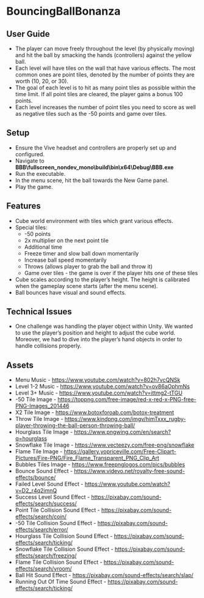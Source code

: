 # BouncingBallBonanza

## User Guide
* The player can move freely throughout the level (by physically moving) and hit the ball by smacking the hands (controllers) against the yellow ball.
* Each level will have tiles on the wall that have various effects. The most common ones are point tiles, denoted by the number of points they are worth (10, 20, or 30).
* The goal of each level is to hit as many point tiles as possible within the time limit. If all point tiles are cleared, the player gains a bonus 100 points.
* Each level increases the number of point tiles you need to score as well as negative tiles such as the -50 points and game over tiles.

## Setup
* Ensure the Vive headset and controllers are properly set up and configured.
* Navigate to **BBB\fullscreen_nondev_mono\build\bin\x64\Debug\BBB.exe**
* Run the executable.
* In the menu scene, hit the ball towards the New Game panel.
* Play the game.

## Features
* Cube world environment with tiles which grant various effects.
* Special tiles:
  * -50 points
  * 2x multiplier on the next point tile
  * Additional time
  * Freeze timer and slow ball down momentarily
  * Increase ball speed momentarily
  * Throws (allows player to grab the ball and throw it)
  * Game over tiles - the game is over if the player hits one of these tiles
* Cube scales according to the player’s height. The height is calibrated when the gameplay scene starts (after the menu scene).
* Ball bounces have visual and sound effects.

## Technical Issues
* One challenge was handling the player object within Unity. We wanted to use the player’s position and height to adjust the cube world. Moreover, we had to dive into the player’s hand objects in order to handle collisions properly.

## Assets
* Menu Music - https://www.youtube.com/watch?v=802h7vcQNSk
* Level 1-2 Music - https://www.youtube.com/watch?v=ov86aOphmNs
* Level 3+ Music - https://www.youtube.com/watch?v=ittmg2-tTGU
* -50 Tile Image - https://toppng.com/free-image/red-x-red-x-PNG-free-PNG-Images_201446
* X2 Tile Image - https://www.botoxforoab.com/botox-treatment
* Throw Tile Image - https://www.kindpng.com/imgv/himTxxx_rugby-player-throwing-the-ball-person-throwing-ball/
* Hourglass Tile Image - https://www.pngwing.com/en/search?q=hourglass
* Snowflake Tile Image - https://www.vecteezy.com/free-png/snowflake
* Flame Tile Image - https://gallery.yopriceville.com/Free-Clipart-Pictures/Fire-PNG/Fire_Flame_Transparent_PNG_Clip_Art
* Bubbles Tiles Image - https://www.freepnglogos.com/pics/bubbles
* Bounce Sound Effect - https://www.videvo.net/royalty-free-sound-effects/bounce/
* Failed Level Sound Effect - https://www.youtube.com/watch?v=D2_r4q2imnQ
* Success Level Sound Effect - https://pixabay.com/sound-effects/search/success/
* Point Tile Collision Sound Effect - https://pixabay.com/sound-effects/search/coin/
* -50 Tile Collision Sound Effect - https://pixabay.com/sound-effects/search/error/
* Hourglass Tile Collision Sound Effect - https://pixabay.com/sound-effects/search/ticking/
* Snowflake Tile Collision Sound Effect - https://pixabay.com/sound-effects/search/freezing/
* Flame Tile Collision Sound Effect - https://pixabay.com/sound-effects/search/vroom/
* Ball Hit Sound Effect - https://pixabay.com/sound-effects/search/slap/
* Running Out Of Time Sound Effect - https://pixabay.com/sound-effects/search/ticking/
